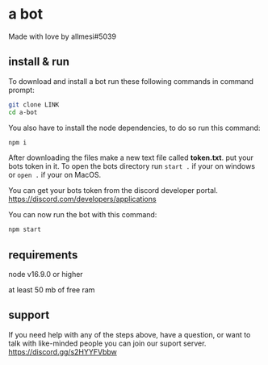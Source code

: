 # a bot
Made with love by allmesi#5039
## install & run

To download and install a bot run these following commands in command prompt:
```sh
git clone LINK
cd a-bot
```

You also have to install the node dependencies, to do so run this command:
```sh
npm i
```

After downloading the files make a new text file called __token.txt__. put your bots token in it. To open the bots directory run `start .` if your on windows or `open .` if your on MacOS.

You can get your bots token from the discord developer portal. https://discord.com/developers/applications

You can now run the bot with this command:
```sh
npm start
```

## requirements
node v16.9.0 or higher

at least 50 mb of free ram

## support
If you need help with any of the steps above, have a question, or want to talk with like-minded people you can join our suport server.
https://discord.gg/s2HYYFVbbw
